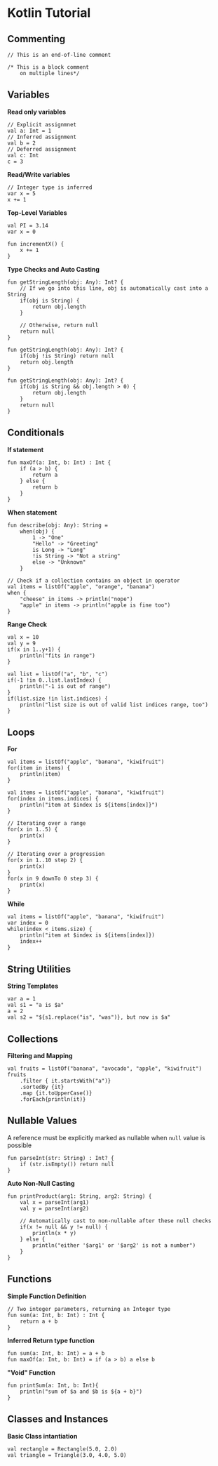 # Kotlin Tutorial

## Commenting
```
// This is an end-of-line comment

/* This is a block comment
    on multiple lines*/
```

## Variables

**Read only variables**
```
// Explicit assignmnet
val a: Int = 1
// Inferred assignment
val b = 2
// Deferred assignment
val c: Int
c = 3
```

**Read/Write variables**
```
// Integer type is inferred
var x = 5
x += 1
```

**Top-Level Variables**
```
val PI = 3.14
var x = 0

fun incrementX() {
    x += 1
}
```

**Type Checks and Auto Casting**
```
fun getStringLength(obj: Any): Int? {
    // If we go into this line, obj is automatically cast into a String
    if(obj is String) {
        return obj.length
    }

    // Otherwise, return null
    return null
}

fun getStringLength(obj: Any): Int? {
    if(obj !is String) return null
    return obj.length
}

fun getStringLength(obj: Any): Int? {
    if(obj is String && obj.length > 0) {
        return obj.length
    }
    return null
}
```

## Conditionals

**If statement**
```
fun maxOf(a: Int, b: Int) : Int {
    if (a > b) {
        return a
    } else {
        return b
    }
}
```


**When statement**
```
fun describe(obj: Any): String = 
    when(obj) {
        1 -> "One"
        "Hello" -> "Greeting"
        is Long -> "Long"
        !is String -> "Not a string"
        else -> "Unknown"
    }

// Check if a collection contains an object in operator
val items = listOf("apple", "orange", "banana")
when {
    "cheese" in items -> println("nope")
    "apple" in items -> println("apple is fine too")
}
```

**Range Check**
```
val x = 10
val y = 9
if(x in 1..y+1) {
    println("fits in range")
}

val list = listOf("a", "b", "c")
if(-1 !in 0..list.lastIndex) {
    println("-1 is out of range")
}
if(list.size !in list.indices) {
    println("list size is out of valid list indices range, too")
}
```

## Loops

**For**
```
val items = listOf("apple", "banana", "kiwifruit")
for(item in items) {
    println(item)
}

val items = listOf("apple", "banana", "kiwifruit")
for(index in items.indices) {
    println("item at $index is ${items[index]}")
}

// Iterating over a range
for(x in 1..5) {
    print(x)
}

// Iterating over a progression
for(x in 1..10 step 2) {
    print(x)
}
for(x in 9 downTo 0 step 3) {
    print(x)
}
```

**While**
```
val items = listOf("apple", "banana", "kiwifruit")
var index = 0
while(index < items.size) {
    println("item at $index is ${items[index]})
    index++
}
```

## String Utilities

**String Templates**
```
var a = 1
val s1 = "a is $a"
a = 2
val s2 = "${s1.replace("is", "was")}, but now is $a"
```

## Collections 

**Filtering and Mapping**
```
val fruits = listOf("banana", "avocado", "apple", "kiwifruit")
fruits
    .filter { it.startsWith("a")}
    .sortedBy {it}
    .map {it.toUpperCase()}
    .forEach{println(it)}
```

## Nullable Values
A reference must be explicitly marked as nullable when `null` value is possible
```
fun parseInt(str: String) : Int? {
    if (str.isEmpty()) return null
}
```

**Auto Non-Null Casting**
```
fun printProduct(arg1: String, arg2: String) {
    val x = parseInt(arg1)
    val y = parseInt(arg2)

    // Automatically cast to non-nullable after these null checks
    if(x != null && y != null) {
        println(x * y)
    } else {
        println("either '$arg1' or '$arg2' is not a number")
    }
}
```

## Functions

**Simple Function Definition**
```
// Two integer parameters, returning an Integer type
fun sum(a: Int, b: Int) : Int {
    return a + b
}
```

**Inferred Return type function**
```
fun sum(a: Int, b: Int) = a + b
fun maxOf(a: Int, b: Int) = if (a > b) a else b
```

**"Void" Function**
```
fun printSum(a: Int, b: Int){
    println("sum of $a and $b is ${a + b}")
}
```

## Classes and Instances

**Basic Class intantiation**
```
val rectangle = Rectangle(5.0, 2.0)
val triangle = Triangle(3.0, 4.0, 5.0)
```

